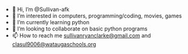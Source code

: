 - 👋 Hi, I’m @Sullivan-afk
- 👀 I’m interested in computers, programming/coding, movies, games
- 🌱 I’m currently learning python
- 💞️ I’m looking to collaborate on basic python programs
- 📫 How to reach me sullivanryanclarke@gmail.com and clasul9006@wataugaschools.org
